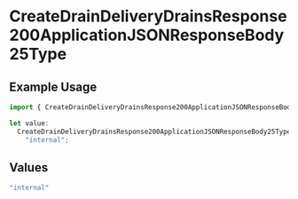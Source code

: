 # CreateDrainDeliveryDrainsResponse200ApplicationJSONResponseBody25Type

## Example Usage

```typescript
import { CreateDrainDeliveryDrainsResponse200ApplicationJSONResponseBody25Type } from "@vercel/sdk/models/createdrainop.js";

let value:
  CreateDrainDeliveryDrainsResponse200ApplicationJSONResponseBody25Type =
    "internal";
```

## Values

```typescript
"internal"
```